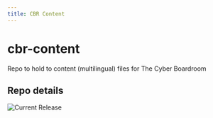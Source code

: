 ```yaml
---
title: CBR Content
---
```


# cbr-content
Repo to hold to content (multilingual) files for The Cyber Boardroom


## Repo details

![Current Release](https://img.shields.io/badge/release-v0.0.2-blue)

